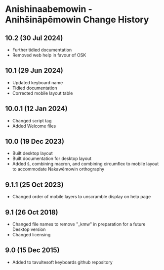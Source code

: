 Anishinaabemowin - Anihšināpēmowin Change History
============================
10.2 (30 Jul 2024)
-----------------
* Further tidied documentation
* Removed web help in favour of OSK

10.1 (29 Jun 2024)
-----------------
* Updated keyboard name
* Tidied documentation
* Corrected mobile layout table

10.0.1 (12 Jan 2024)
-----------------
* Changed script tag
* Added Welcome files

10.0 (19 Dec 2023)
-----------------
* Built desktop layout
* Built documentation for desktop layout
* Added š, combining macron, and combining circumflex to mobile layout to accommodate Nakawēmowin orthography

9.1.1 (25 Oct 2023)
-----------------
* Changed order of mobile layers to unscramble display on help page

9.1 (26 Oct 2018)
-----------------
* Changed file names to remove "_kmw" in preparation for a future Desktop version
* Changed licensing

9.0 (15 Dec 2015)
-----------------

* Added to tavultesoft keyboards github repository

